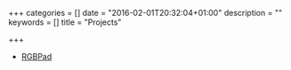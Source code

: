 +++
categories = []
date = "2016-02-01T20:32:04+01:00"
description = ""
keywords = []
title = "Projects"

+++

<ul class="posts">
  <li><a href="/post/projects/rgbpad/rgbpad-1/">RGBPad</a></li>
</ul>
